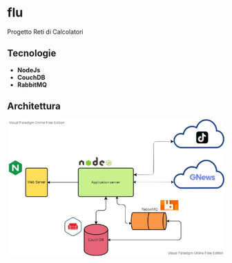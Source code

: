 # flu

Progetto Reti di Calcolatori

## Tecnologie
- **NodeJs**
- **CouchDB**
- **RabbitMQ**


## Architettura
![alt text](https://github.com/EmanueleAntonini/flu/blob/master/Docs/Flu%20architecture.jpg)

